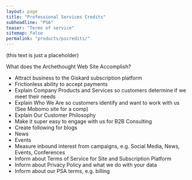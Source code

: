 ```yaml
---
layout: page
title: "Professional Services Credits"
subheadline: "PSA"
teaser: "Terms of service"
sitemap: false
permalink: "products/pscredits/"
---
```

(this text is just a placeholder)  

What does the Archethought Web Site Accomplish?

* Attract business to the Giskard subscription platform
* Frictionless ability to accept payments
* Explain Company Products and Services so customers determine if we meet their needs
* Explain Who We Are so customers identify and want to work with us (See Mobomo site for a comp)
* Explain Our Customer Philosophy
* Make it super easy to engage with us for B2B Consulting
* Create following for blogs
* News
* Events
* Measure inbound interest from campaigns, e.g. Social Media, News, Events, Conferences
* Inform about Terms of Service for Site and Subscription Platform
* Inform about Privacy Policy and what we do with your data
* Inform about our PSA terms, e.g. billing
